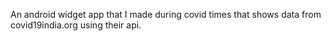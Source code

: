 An android widget app that I made during covid times that shows data from covid19india.org using their api.
